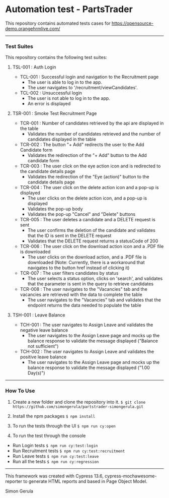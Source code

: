 # Automation test - PartsTrader
This repository contains automated tests cases for https://opensource-demo.orangehrmlive.com/

---

### Test Suites

This repository contains the following test suites:

1. TSL-001 : Auth Login
    - TCL-001 : Successful login and navigation to the Recruitment page
      - The user is able to log in to the app.
      - The user navigates to '/recruitment/viewCandidates'.
    - TCL-002 : Unsuccessful login
      - The user is not able to log in to the app.
      - An error is displayed

2. TSR-001 : Smoke Test Recruitment Page
    - TCR-001 : Number of candidates retrieved by the api are displayed in the table
      - Validates the number of candidates retrieved and the number of candidates displayed in the table
    - TCR-002 : The button "+ Add" redirects the user to the Add Candidate form
      - Validates the redirection of the "+ Add" button to the Add candidate form
    - TCR-003 : The user click on the eye action icon and is redirected to the candidate details page
      - Validates the redirection of the "Eye (action)" button to the candidate details page
    - TCR-004 : The user click on the delete action icon and a pop-up is displayed
      - The user clicks on the delete action icon, and a pop-up is displayed
      - Validates the pop-up body
      - Validates the pop-up "Cancel" and "Delete" buttons
    - TCR-005 : The user deletes a candidate and a DELETE request is sent
      - The user confirms the deletion of the candidate and validates that the ID is sent in the DELETE request
      - Validates that the DELETE request returns a statusCode of 200
    - TCR-006 : The user click on the download action icon and a .PDF file is downloaded
      - The user clicks on the download action, and a .PDF file is downloaded (Note: Currently, there is a workaround that navigates to the button href instead of clicking it)
    - TCR-007 : The user filters candidates by status
      - The user selects a status option, clicks on 'search', and validates that the parameter is sent in the query to retrieve candidates
    - TCR-008 : The user navigates to the "Vacancies" tab and the vacancies are retrieved with the data to complete the table
      - The user navigates to the "Vacancies" tab and validates that the endpoint returns the data needed to populate the table

3. TSH-001 : Leave Balance
    - TCH-001 : The user navigates to Assign Leave and validates the negative leave balance
      - The user navigates to the Assign Leave page and mocks up the balance response to validate the message displayed ("Balance not sufficient")
    - TCH-002 : The user navigates to Assign Leave and validates the positive leave balance
      - The user navigates to the Assign Leave page and mocks up the balance response to validate the message displayed ("1.00 Day(s)")

---

### How To Use

1. Create a new folder and clone the repository into it.
   `$ git clone https://github.com/simongerula/partstrader-simongerula.git`

2. Install the npm packages
   `$ npm install`

3. To run the tests through the UI
   `$ npm run cy:open`

4. To run the test through the console
  - Run Login tests
   `$ npm run cy:test:login`
  - Run Recruitment tests
    `$ npm run cy:test:recruitment`
  - Run Leave tests
    `$ npm run cy:test:leave`
  - Run all the tests
    `$ npm run cy:regression`

---

This framework was created with Cypress 13.6, cypress-mochawesome-reporter to generate HTML reports and based in Page Object Model.

Simon Gerula
